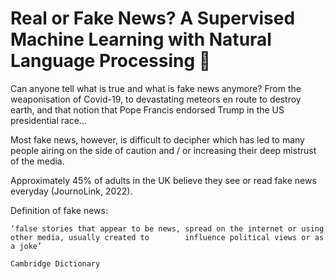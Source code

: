 # Real or Fake News? A Supervised Machine Learning with Natural Language Processing 🧠

Can anyone tell what is true and what is fake news anymore? From the weaponisation of Covid-19, to devastating meteors en route to destroy earth, and that notion that Pope Francis endorsed Trump in the US presidential race…

Most fake news, however, is difficult to decipher which has led to many people airing on the side of caution and / or increasing their deep mistrust of the media.

Approximately 45% of adults in the UK believe they see or read fake news everyday (JournoLink, 2022).

Definition of fake news: 

    ‘false stories that appear to be news, spread on the internet or using other media, usually created to        influence political views or as a joke’ 
									                                                                  Cambridge Dictionary
